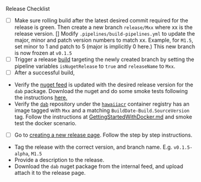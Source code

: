 Release Checklist
- [ ] Make sure rolling build after the latest desired commit required for the release is green. Then create a new branch `release/Mxx` where xx is the release version.
[] Modify `.pipelines/build-pipelines.yml` to update the major, minor and patch version numbers to match xx. Example, for `M1.5`, set minor to 1 and patch to 5 (major is implicitly 0 here.) This new branch is now frozen at `v0.1.5`
- [ ] Trigger a release [build](https://msdata.visualstudio.com/CosmosDB/_build?definitionId=18014) targeting the newly created branch by setting the pipeline variables `isNugetRelease` to `true` and `releaseName` to `Mxx`.
- [ ] After a successful build,
- Verify the [nuget feed](https://msdata.visualstudio.com/CosmosDB/_artifacts/feed/DataApiBuilder) is updated with the desired release version for the `dab` package. Download the nuget and do some smoke tests following the instructions [here.](../getting-started/getting-started-dab-cli.md)
- Verify the [`dab`](https://ms.portal.azure.com/#view/Microsoft_Azure_ContainerRegistries/RepositoryBlade/id/%2Fsubscriptions%2Fb9c77f10-b438-4c32-9819-eef8a654e478%2FresourceGroups%2Fhawaii-demo-rg%2Fproviders%2FMicrosoft.ContainerRegistry%2Fregistries%2Fhawaiiacr/repository/dab) repository under the [`hawaiiacr`](https://ms.portal.azure.com/#@microsoft.onmicrosoft.com/resource/subscriptions/b9c77f10-b438-4c32-9819-eef8a654e478/resourceGroups/hawaii-demo-rg/providers/Microsoft.ContainerRegistry/registries/hawaiiacr/repository) container registry has an image tagged with `Mxx` and a matching `BuildDate-Build.SourceVersion` tag. Follow the instructions at [GettingStartedWithDocker.md](GetStartedWithDocker.md) and smoke test the docker scenario.

- [ ] Go to [creating a new release page](https://github.com/Azure/data-api-builder/releases/new). Follow the step by step instructions.
- Tag the release with the correct version, and branch name. E.g. `v0.1.5-alpha`, `M1.5`
- Provide a description to the release.
- Download the `dab` nuget package from the internal feed, and upload attach it to the release page.